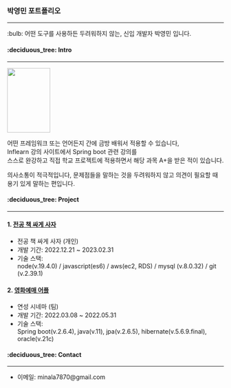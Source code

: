 <h3> 박영민 포트폴리오 </h3> 
<hr>
<p>
  :bulb: 어떤 도구를 사용하든 두려워하지 않는, 신입 개발자 박영민 입니다.
</p>
<h4>:deciduous_tree: Intro</h4>
<hr>
<img src="https://user-images.githubusercontent.com/73753121/217274979-da743400-f60e-4036-abcc-ab0ded0f6f2b.jpg" width="100px" height="150px">
<p>
어떤 프레임워크 또는 언어든지 간에 금방 배워서 적용할 수 있습니다,<br>
Inflearn 강의 사이트에서 Spring boot 관련 강의를<br>
스스로 완강하고 직접 학교 프로젝트에 적용하면서 해당 과목 A+을 받은 적이 있습니다.
  
의사소통이 적극적입니다, 문제점들을 말하는 것을 두려워하지 않고 의견이 필요할 때 용기 있게 말하는 편입니다.

  
</p>
<h4>:deciduous_tree: Project</h4>
<hr>
<h4>1. <a href="https://github.com/yeongmin7870/board">전공 책 싸게 사자</a></h4>
<ul>
  <p>
    <li>전공 책 싸게 사자 (개인)</li>
    <li>개발 기간: 2022.12.21 ~ 2023.02.31</li>
    <li>기술 스택:<br>
      node(v.19.4.0) / javascript(es6) /
      aws(ec2, RDS) /  mysql (v.8.0.32) / git (v.2.39.1)
  </p>
</ul>
<h4>2. <a href="https://github.com/yeongmin7870/ys_Cinema_Server">영화예매 어플</a></h4>
<ul>
  <p>
    <li>연성 시네마 (팀)</li>
    <li>개발 기간: 2022.03.08 ~ 2022.05.31</li>
    <li>기술 스택:<br>
    Spring boot(v.2.6.4), java(v.11), jpa(v.2.6.5), hibernate(v.5.6.9.final), oracle(v.21c) 
    </li>
  </p>
</ul>
<h4>:deciduous_tree: Contact</h4>
<hr>
<ul>
  <li>이메일: minala7870@gmail.com</li>
</ul>


